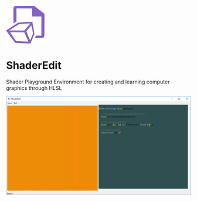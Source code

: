 ![Logo](Misc/logo.svg) 
# ShaderEdit
Shader Playground Environment for creating and learning computer graphics through HLSL 

![ShaderEdit](Misc/shaderedit.gif)
